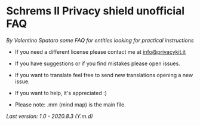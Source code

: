 # Schrems II Privacy shield unofficial FAQ

*By Valentino Spataro some FAQ for entities looking for practical instructions*


- If you need a different license please contact me at info@privacykit.it
- If you have suggestions or if you find mistakes please open issues.
- If you want to translate feel free to send new translations opening a new issue.
- If you want to help, it's appreciated :)

- Please note: .mm (mind map) is the main file.

*Last version: 1.0 - 2020.8.3 (Y.m.d)*
